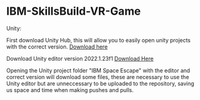 # IBM-SkillsBuild-VR-Game

Unity:

First download Unity Hub, this will allow you to easily open unity projects with the correct version. [Download here]( https://unity.com/download)

Download Unity editor version 2022.1.23f1 [Download Here](https://unity.com/releases/editor/archive)

Opening the Unity project folder "IBM Space Escape" with the editor and correct version will download some files, these are necessary to use the Unity editor but are unneccessary to be uploaded to the repository, saving us space and time when making pushes and pulls.
